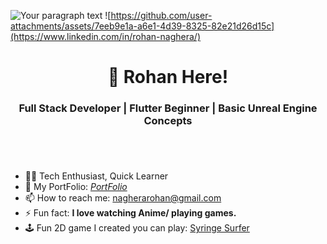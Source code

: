 ![Your paragraph text](https://github.com/user-attachments/assets/6111e535-b6ec-4787-a58b-e864104365ab)
![https://github.com/user-attachments/assets/7eeb9e1a-a6e1-4d39-8325-82e21d26d15c](https://www.linkedin.com/in/rohan-naghera/)
‎ 
#
<h1 align="center">🤙 Rohan Here! </h1>
<h3 align="center">Full Stack Developer | Flutter Beginner | Basic Unreal Engine Concepts</h3>

#
‎ 
‎ 
‎ 
- 👨‍💻 Tech Enthusiast, Quick Learner
- 📄 My PortFolio: [*PortFolio*](https://www.rohan.host20.uk/)
- 📫 How to reach me: [nagherarohan@gmail.com](https://mail.google.com/mail/u/1/?view=cm&to=nagherarohan@gmail.com&)
- ⚡ Fun fact: **I love watching Anime/ playing games.**
- 🕹️ Fun 2D game I created you can play: [Syringe Surfer](https://rohan123rd.itch.io/corona-killer)
